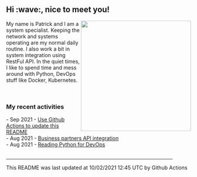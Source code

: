 <h2> Hi :wave:, nice to meet you! </h2>
        <img align='right' src="https://media.giphy.com/media/3o6ZsWiPs8bx32YWyY/giphy.gif" width="300" />
        <p alight="left">My name is Patrick and I am a system specialist. Keeping the network and systems operating are my normal daily routine. I also work a bit in system integration using RestFul API. In the quiet times, I like to spend time and mess around with Python, DevOps stuff like Docker, Kubernetes.</p>
        <br>
        <h3>My recent activities</h3>
        <!-- Activities start -->
- Sep 2021 - <a href='https://docs.github.com/en/actions' target='_blank'>Use Github Actions to update this README</a><br>
- Aug 2021 - <a href='#' target='_blank'>Business partners API integration</a><br>
- Aug 2021 - <a href='https://book.douban.com/subject/34787347/' target='_blank'>Reading Python for DevOps</a><br><!-- Activities end -->
   
   <br>
   <hr size='8' width='90%'>
   <!-- Updatetime start -->
This README was last updated at 10/02/2021 12:45 UTC by Github Actions<!-- Updatetime end -->
